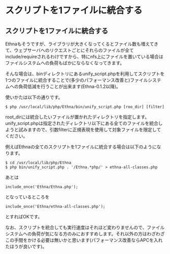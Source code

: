 # スクリプトを1ファイルに統合する

## スクリプトを1ファイルに統合する [](ethna-document-dev_guide-misc-unify.html#deafe16c "deafe16c")

Ethnaもそうですが、ライブラリが大きくなってくるとファイル数も増えてきて、ウェブサーバへのリクエストごとにそれらのファイルが全てinclude/requireされるわけですから、特にnfs上にファイルを置いている場合はファイルシステムへの負荷もばかにならなくなってきます。

そんな場合は、binディレクトリにあるunify\_script.phpを利用してスクリプトを1つのファイルに統合することで(多少のパフォーマンス改善と)ファイルシステムへの負荷低減を行うことが出来ます(Ethna-0.1.2以降)。

使いかたは以下の通りです。

    $ php /usr/local/lib/php/Ethna/bin/unify_script.php [roo_dir] [filter]

root\_dirには統合したいファイルが置かれたディレクトリを指定します。unify\_script.phpは指定されたディレクトリ以下にある全てのファイルを統合しようと試みますので、引数filterに正規表現を使用して対象ファイルを限定してください。

例えばEthnaの全てのスクリプトを1ファイルに統合する場合は以下のようになります。

    $ cd /usr/local/lib/php/Ethna
    $ php bin/unify_script.php . '/Ethna.*php/' > ethna-all-classes.php

あとは

    include_once('Ethna/Ethna.php');

となっているところを

    include_once('Ethna/ethna-all-classes.php');

とすればOKです。

なお、スクリプトを統合しても実行速度はそれほど変わりませんので、ファイルシステムへの負荷が気になる方のみにおすすめします。それ以外の方はわざわざこの手間をかける必要は無いかと思います(パフォーマンス改善ならAPCを入れたほうが良いです)。

